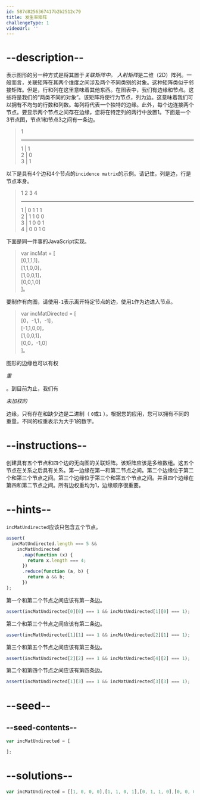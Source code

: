 ```yaml
---
id: 587d8256367417b2b2512c79
title: 发生率矩阵
challengeType: 1
videoUrl: ''
---
```


# --description--

表示图形的另一种方式是将其置于<dfn>关联矩阵中。</dfn> <dfn>入射矩阵</dfn>是二维（2D）阵列。一般而言，关联矩阵在其两个维度之间涉及两个不同类别的对象。这种矩阵类似于邻接矩阵。但是，行和列在这里意味着其他东西。在图表中，我们有边缘和节点。这些将是我们的“两类不同的对象”。该矩阵将使行为节点，列为边。这意味着我们可以拥有不均匀的行数和列数。每列将代表一个独特的边缘。此外，每个边连接两个节点。要显示两个节点之间存在边缘，您将在特定列的两行中放置1。下面是一个3节点图，节点1和节点3之间有一条边。

> 1  
>
> * * *
>
> 1 | 1  
> 2 | 0  
> 3 | 1

以下是具有4个边和4个节点的`incidence matrix`的示例。请记住，列是边，行是节点本身。

> 1 2 3 4  
>
> * * *
>
> 1 | 0 1 1 1  
> 2 | 1 1 0 0  
> 3 | 1 0 0 1  
> 4 | 0 0 1 0

下面是同一件事的JavaScript实现。

> var incMat = \[  
> \[0,1,1,1]，  
> \[1,1,0,0]，  
> \[1,0,0,1]，  
> \[0,0,1,0]  
> ]。

要制作有向图，请使用`-1`表示离开特定节点的边，使用`1`作为边进入节点。

> var incMatDirected = \[  
> \[0，-1,1，-1]，  
> \[-1,1,0,0]，  
> \[1,0,0,1]，  
> \[0,0，-1,0]  
> ]。

图形的边缘也可以有权

<dfn>重</dfn>

 。到目前为止，我们有

<dfn>未加权的</dfn>

边缘，只有存在和缺少边是二进制（ `0`或`1` ）。根据您的应用，您可以拥有不同的重量。不同的权重表示为大于1的数字。

# --instructions--

创建具有五个节点和四个边的无向图的关联矩阵。该矩阵应该是多维数组。这五个节点在关系之后具有关系。第一边缘在第一和第二节点之间。第二个边缘位于第二个和第三个节点之间。第三个边缘位于第三个和第五个节点之间。并且四个边缘在第四和第二节点之间。所有边权重均为1，边缘顺序很重要。

# --hints--

`incMatUndirected`应该只包含五个节点。

```js
assert(
  incMatUndirected.length === 5 &&
    incMatUndirected
      .map(function (x) {
        return x.length === 4;
      })
      .reduce(function (a, b) {
        return a && b;
      })
);
```

第一个和第二个节点之间应该有第一条边。

```js
assert(incMatUndirected[0][0] === 1 && incMatUndirected[1][0] === 1);
```

第二个和第三个节点之间应该有第二条边。

```js
assert(incMatUndirected[1][1] === 1 && incMatUndirected[2][1] === 1);
```

第三个和第五个节点之间应该有第三条边。

```js
assert(incMatUndirected[2][2] === 1 && incMatUndirected[4][2] === 1);
```

第二个和第四个节点之间应该有第四条边。

```js
assert(incMatUndirected[1][3] === 1 && incMatUndirected[3][3] === 1);
```

# --seed--

## --seed-contents--

```js
var incMatUndirected = [

];
```

# --solutions--

```js
var incMatUndirected = [[1, 0, 0, 0],[1, 1, 0, 1],[0, 1, 1, 0],[0, 0, 0, 1],[0, 0, 1, 0]];
```

